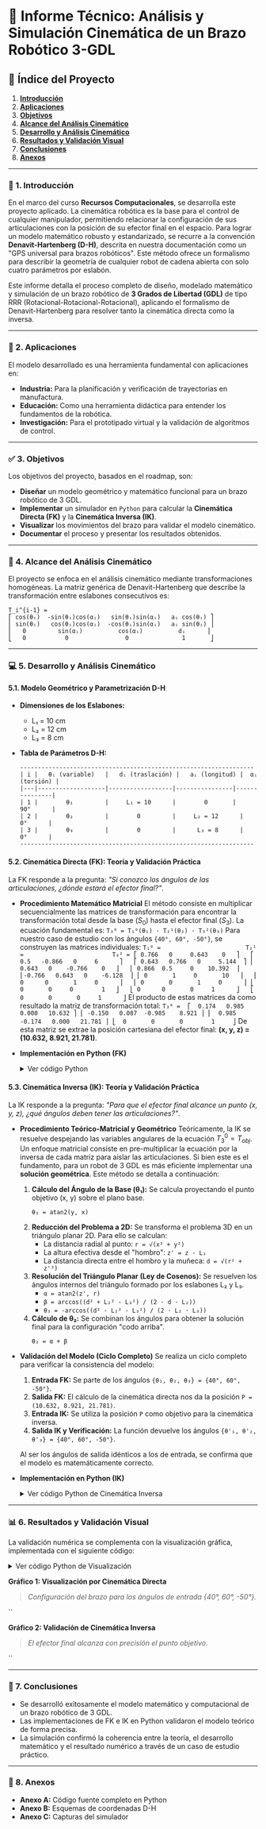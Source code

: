 # 🤖 **Informe Técnico: Análisis y Simulación Cinemática de un Brazo Robótico 3-GDL**

## 📜 **Índice del Proyecto**

1.  [**Introducción**](#-1-introducción)
2.  [**Aplicaciones**](#-2-aplicaciones)
3.  [**Objetivos**](#-3-objetivos)
4.  [**Alcance del Análisis Cinemático**](#-4-alcance-del-análisis-cinemático)
5.  [**Desarrollo y Análisis Cinemático**](#-5-desarrollo-y-análisis-cinemático)
6.  [**Resultados y Validación Visual**](#-6-resultados-y-validación-visual)
7.  [**Conclusiones**](#-7-conclusiones)
8.  [**Anexos**](#-8-anexos)

---

### 📖 1. Introducción
En el marco del curso **Recursos Computacionales**, se desarrolla este proyecto aplicado. La cinemática robótica es la base para el control de cualquier manipulador, permitiendo relacionar la configuración de sus articulaciones con la posición de su efector final en el espacio. Para lograr un modelo matemático robusto y estandarizado, se recurre a la convención **Denavit-Hartenberg (D-H)**, descrita en nuestra documentación como un "GPS universal para brazos robóticos". Este método ofrece un formalismo para describir la geometría de cualquier robot de cadena abierta con solo cuatro parámetros por eslabón.

Este informe detalla el proceso completo de diseño, modelado matemático y simulación de un brazo robótico de **3 Grados de Libertad (GDL)** de tipo RRR (Rotacional-Rotacional-Rotacional), aplicando el formalismo de Denavit-Hartenberg para resolver tanto la cinemática directa como la inversa.

---

### 🎯 2. Aplicaciones
El modelo desarrollado es una herramienta fundamental con aplicaciones en:
* **Industria:** Para la planificación y verificación de trayectorias en manufactura.
* **Educación:** Como una herramienta didáctica para entender los fundamentos de la robótica.
* **Investigación:** Para el prototipado virtual y la validación de algoritmos de control.

---

### ✅ 3. Objetivos
Los objetivos del proyecto, basados en el roadmap, son:
* **Diseñar** un modelo geométrico y matemático funcional para un brazo robótico de 3 GDL.
* **Implementar** un simulador en `Python` para calcular la **Cinemática Directa (FK)** y la **Cinemática Inversa (IK)**.
* **Visualizar** los movimientos del brazo para validar el modelo cinemático.
* **Documentar** el proceso y presentar los resultados obtenidos.

---

### 📏 4. Alcance del Análisis Cinemático
El proyecto se enfoca en el análisis cinemático mediante transformaciones homogéneas. La matriz genérica de Denavit-Hartenberg que describe la transformación entre eslabones consecutivos es:
```
T_i^{i-1} = 
⎡ cos(θᵢ)  -sin(θᵢ)cos(αᵢ)   sin(θᵢ)sin(αᵢ)   aᵢ cos(θᵢ) ⎤
⎢ sin(θᵢ)   cos(θᵢ)cos(αᵢ)  -cos(θᵢ)sin(αᵢ)   aᵢ sin(θᵢ) ⎥
⎢   0         sin(αᵢ)          cos(αᵢ)          dᵢ      ⎥
⎣   0           0                0               1       ⎦
```

---

### 💻 5. Desarrollo y Análisis Cinemático

#### **5.1. Modelo Geométrico y Parametrización D-H**
* **Dimensiones de los Eslabones:**
    * L₁ = 10 cm
    * L₂ = 12 cm
    * L₃ = 8 cm

* **Tabla de Parámetros D-H:**
  ```
  ------------------------------------------------------------------
  | i |   θᵢ (variable)   |   dᵢ (traslación) |   aᵢ (longitud) |  αᵢ (torsión) |
  |---|-------------------|------------------|----------------|---------------|
  | 1 |        θ₁         |     L₁ = 10      |        0       |      90°      |
  | 2 |        θ₂         |        0         |     L₂ = 12      |       0°      |
  | 3 |        θ₃         |        0         |      L₃ = 8      |       0°      |
  ------------------------------------------------------------------
  ```

#### **5.2. Cinemática Directa (FK): Teoría y Validación Práctica**
La FK responde a la pregunta: *"Si conozco los ángulos de las articulaciones, ¿dónde estará el efector final?"*.

* **Procedimiento Matemático Matricial**
    El método consiste en multiplicar secuencialmente las matrices de transformación para encontrar la transformación total desde la base ($S_0$) hasta el efector final ($S_3$). La ecuación fundamental es:
      ```
      T₃⁰ = T₁⁰(θ₁) · T₂¹(θ₂) · T₃²(θ₃)
      ```
    Para nuestro caso de estudio con los ángulos `{40°, 60°, -50°}`, se construyen las matrices individuales:
      ```
      T₁⁰ =                        T₂¹ =                         T₃² =
      ⎡ 0.766   0     0.643    0   ⎤   ⎡ 0.5   -0.866   0     6      ⎤   ⎡ 0.643   0.766   0     5.144  ⎤
      ⎢ 0.643   0    -0.766    0   ⎥   ⎢ 0.866  0.5     0    10.392  ⎥   ⎢-0.766   0.643   0    -6.128  ⎥
      ⎢ 0       1     0       10   ⎥   ⎢ 0      0       1     0      ⎥   ⎢ 0       0       1     0      ⎥
      ⎣ 0       0     0        1   ⎦   ⎣ 0      0       0     1      ⎦   ⎣ 0       0       0     1      ⎦
      ```
    El producto de estas matrices da como resultado la matriz de transformación total:
      ```
      T₃⁰ = 
      ⎡  0.174   0.985   0.000   10.632 ⎤
      ⎢ -0.150   0.087  -0.985    8.921 ⎥
      ⎢  0.985  -0.174   0.000   21.781 ⎥
      ⎣  0       0       0        1     ⎦
      ```
    De esta matriz se extrae la posición cartesiana del efector final: **(x, y, z) = (10.632, 8.921, 21.781)**.

* **Implementación en Python (FK)**
    <details>
    <summary>Ver código Python</summary>
    
    ```python
    def dh_matrix(theta, d, a, alpha):
        # Construye la matriz de transformación homogénea (4x4)
        alpha_rad = np.deg2rad(alpha)
        ct, st = np.cos(theta), np.sin(theta)
        ca, sa = np.cos(alpha_rad), np.sin(alpha_rad)
        T = np.array([
            [ct, -st * ca, st * sa, a * ct],
            [st, ct * ca, -ct * sa, a * st],
            [0, sa, ca, d],
            [0, 0, 0, 1]
        ])
        return T

    def forward_kinematics(thetas, dh_table):
        # Resuelve el Problema Cinemático Directo (PCD)
        T_acumulada = np.identity(4)
        joint_positions = [np.array([0, 0, 0])]
        for i in range(len(thetas)):
            d, a, alpha = dh_table[i, 1:]
            T = dh_matrix(thetas[i], d, a, alpha)
            T_acumulada = T_acumulada @ T
            pos_actual = T_acumulada[:3, 3]
            joint_positions.append(pos_actual)
        return joint_positions[-1], joint_positions
    ```
    </details>

#### **5.3. Cinemática Inversa (IK): Teoría y Validación Práctica**
La IK responde a la pregunta: *"Para que el efector final alcance un punto (x, y, z), ¿qué ángulos deben tener las articulaciones?"*.

* **Procedimiento Teórico-Matricial y Geométrico**
    Teóricamente, la IK se resuelve despejando las variables angulares de la ecuación $T_{3}^{0} = T_{obj}$. Un enfoque matricial consiste en pre-multiplicar la ecuación por la inversa de cada matriz para aislar las articulaciones. Si bien este es el fundamento, para un robot de 3 GDL es más eficiente implementar una **solución geométrica**. Este método se detalla a continuación:

    1.  **Cálculo del Ángulo de la Base (θ₁):** Se calcula proyectando el punto objetivo (x, y) sobre el plano base.
        ```
        θ₁ = atan2(y, x)
        ```
    2.  **Reducción del Problema a 2D:** Se transforma el problema 3D en un triángulo planar 2D. Para ello se calculan:
        * La distancia radial al punto: `r = √(x² + y²)`
        * La altura efectiva desde el "hombro": `z' = z - L₁`
        * La distancia directa entre el hombro y la muñeca: `d = √(r² + z'²)`
    3.  **Resolución del Triángulo Planar (Ley de Cosenos):** Se resuelven los ángulos internos del triángulo formado por los eslabones L₂ y L₃.
        * `α = atan2(z', r)`
        * `β = arccos((d² + L₂² - L₃²) / (2 · d · L₂))`
        * `θ₃ = -arccos((d² - L₂² - L₃²) / (2 · L₂ · L₃))`
    4.  **Cálculo de θ₂:** Se combinan los ángulos para obtener la solución final para la configuración "codo arriba".
        ```
        θ₂ = α + β
        ```

* **Validación del Modelo (Ciclo Completo)**
    Se realiza un ciclo completo para verificar la consistencia del modelo:
    1.  **Entrada FK:** Se parte de los ángulos `{θ₁, θ₂, θ₃} = {40°, 60°, -50°}`.
    2.  **Salida FK:** El cálculo de la cinemática directa nos da la posición `P = (10.632, 8.921, 21.781)`.
    3.  **Entrada IK:** Se utiliza la posición `P` como objetivo para la cinemática inversa.
    4.  **Salida IK y Verificación:** La función devuelve los ángulos `{θ'₁, θ'₂, θ'₃} = {40°, 60°, -50°}`.
    
    Al ser los ángulos de salida idénticos a los de entrada, se confirma que el modelo es matemáticamente correcto.

* **Implementación en Python (IK)**
    <details>
    <summary>Ver código Python de Cinemática Inversa</summary>
    
    ```python
    def inverse_kinematics(target_pos, lengths, elbow_config='up'):
        L1, L2, L3 = lengths
        x, y, z = target_pos
        theta1 = np.arctan2(y, x)
        r = np.sqrt(x**2 + y**2)
        z_prime = z - L1
        d = np.sqrt(r**2 + z_prime**2)
        if d > L2 + L3 or d < abs(L2 - L3): return None
        alpha = np.arctan2(z_prime, r)
        beta = np.arccos(np.clip((d**2 + L2**2 - L3**2)/(2*d*L2), -1.0, 1.0))
        cos_theta3 = (d**2 - L2**2 - L3**2) / (2 * L2 * L3)
        if elbow_config == 'up':
            theta2 = alpha + beta
            theta3 = -np.arccos(np.clip(cos_theta3, -1.0, 1.0))
        else:
            theta2 = alpha - beta
            theta3 = np.arccos(np.clip(cos_theta3, -1.0, 1.0))
        return [theta1, theta2, theta3]
    ```
    </details>

---

### 📊 6. Resultados y Validación Visual

La validación numérica se complementa con la visualización gráfica, implementada con el siguiente código:
<details>
<summary>Ver código Python de Visualización</summary>

```python
def plot_arm(joint_positions, target=None):
    fig = plt.figure(figsize=(8, 8))
    ax = fig.add_subplot(111, projection='3d')
    points = np.array(joint_positions)
    # Dibuja los eslabones y articulaciones
    ax.plot(points[:, 0], points[:, 1], points[:, 2], 'o-', color='purple', lw=4, markersize=10, markerfacecolor='blue', label='Eslabones y Articulaciones')
    # Dibuja el efector final
    final_joint = points[-1]
    ax.scatter(final_joint[0], final_joint[1], final_joint[2], s=350, facecolors='none', edgecolors='darkviolet', lw=2, zorder=4, label='Efector Final')
    # Dibuja el punto objetivo
    if target is not None:
        ax.scatter(target[0], target[1], target[2], c='gold', s=250, marker='*', label='Objetivo', zorder=3, edgecolor='black')
    # Configuración del entorno gráfico
    ax.set_xlabel('Eje X (cm)'); ax.set_ylabel('Eje Y (cm)'); ax.set_zlabel('Eje Z (cm)')
    ax.set_title('Simulador Robótico 3-DOF (Enfoque Matricial DH)')
    max_range = sum([L1, L2, L3])
    ax.set_xlim([-max_range, max_range]); ax.set_ylim([-max_range, max_range]); ax.set_zlim([0, max_range])
    ax.legend(); ax.grid(True)
    plt.show()
```
</details>

**Gráfico 1: Visualización por Cinemática Directa**
> *Configuración del brazo para los ángulos de entrada {40°, 60°, -50°}.*

``

**Gráfico 2: Validación de Cinemática Inversa**
> *El efector final alcanza con precisión el punto objetivo.*

``

---

### 🏁 7. Conclusiones
* Se desarrolló exitosamente el modelo matemático y computacional de un brazo robótico de 3 GDL.
* Las implementaciones de FK e IK en Python validaron el modelo teórico de forma precisa.
* La simulación confirmó la coherencia entre la teoría, el desarrollo matemático y el resultado numérico a través de un caso de estudio práctico.

---

### 📎 8. Anexos
* **Anexo A:** Código fuente completo en Python
* **Anexo B:** Esquemas de coordenadas D-H
* **Anexo C:** Capturas del simulador
